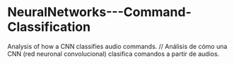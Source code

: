 # NeuralNetworks---Command-Classification
Analysis of how a CNN classifies audio commands. // Análisis de cómo una CNN (red neuronal convolucional) clasifica comandos a partir de audios.

